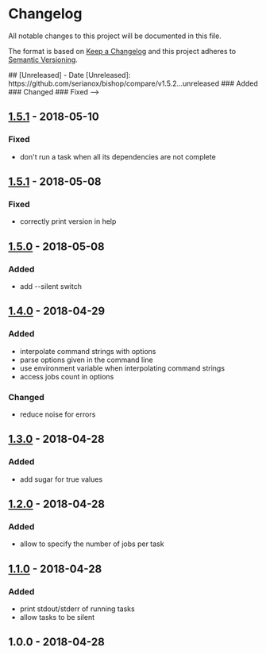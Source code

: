# Changelog
All notable changes to this project will be documented in this file.

The format is based on [Keep a Changelog](http://keepachangelog.com/en/1.0.0/)
and this project adheres to [Semantic Versioning](http://semver.org/spec/v2.0.0.html).

<!-->
## [Unreleased] - Date
[Unreleased]: https://github.com/serianox/bishop/compare/v1.5.2...unreleased
### Added
### Changed
### Fixed
-->

## [1.5.1] - 2018-05-10
[1.5.1]: https://github.com/serianox/bishop/compare/v1.5.1...v1.5.2
### Fixed
- don't run a task when all its dependencies are not complete

## [1.5.1] - 2018-05-08
[1.5.1]: https://github.com/serianox/bishop/compare/v1.5.0...v1.5.1
### Fixed
- correctly print version in help

## [1.5.0] - 2018-05-08
[1.5.0]: https://github.com/serianox/bishop/compare/v1.4.0...v1.5.0
### Added
- add --silent switch

## [1.4.0] - 2018-04-29
[1.4.0]: https://github.com/serianox/bishop/compare/v1.3.0...v1.4.0
### Added
- interpolate command strings with options
- parse options given in the command line
- use environment variable when interpolating command strings
- access jobs count in options
### Changed
- reduce noise for errors

## [1.3.0] - 2018-04-28
[1.3.0]: https://github.com/serianox/bishop/compare/v1.2.0...v1.3.0
### Added
- add sugar for true values

## [1.2.0] - 2018-04-28
[1.2.0]: https://github.com/serianox/bishop/compare/v1.1.0...v1.2.0
### Added
- allow to specify the number of jobs per task

## [1.1.0] - 2018-04-28
[1.1.0]: https://github.com/serianox/bishop/compare/v1.0.0...v1.1.0
### Added
- print stdout/stderr of running tasks
- allow tasks to be silent

## 1.0.0 - 2018-04-28
